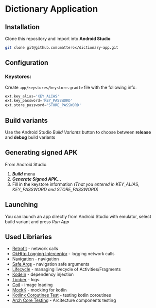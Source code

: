 # Dictionary Application

## Installation
Clone this repository and import into **Android Studio**
```bash
git clone git@github.com:matterox/dictionary-app.git
```

## Configuration
### Keystores:
Create `app/keystores/keystore.gradle` file with the following info:
```gradle
ext.key_alias='KEY_ALIAS'
ext.key_password='KEY_PASSWORD'
ext.store_password='STORE_PASSWORD'
```

## Build variants
Use the Android Studio *Build Variants* button to choose between **release** and **debug** build variants

## Generating signed APK
From Android Studio:
1. ***Build*** menu
2. ***Generate Signed APK...***
3. Fill in the keystore information *(That you entered in KEY_ALIAS, KEY_PASSWORD and STORE_PASSWORD)*

## Launching
You can launch an app directly from Android Studio with emulator, select build variant and press *Run App*

## Used Libriaries
- [Retrofit](https://github.com/square/retrofit) - network calls
- [OkHttp Logging Interceptor](https://github.com/square/okhttp/tree/master/okhttp-logging-interceptor) - logging network calls
- [Navigation](https://developer.android.com/jetpack/androidx/releases/navigation) - navigation
- [Safe Args](https://developer.android.com/guide/navigation/navigation-pass-data#Safe-args) - navigation safe arguments
- [Lifecycle](https://developer.android.com/jetpack/androidx/releases/lifecycle) - managing livecycle of Activities/Fragments
- [Kodein](https://github.com/Kodein-Framework/Kodein-DI) - dependency injection
- [Timber](https://github.com/JakeWharton/timber) - logs
- [Coil](https://github.com/coil-kt/coil) - image loading
- [MockK](https://github.com/mockk/mockk) - mocking for kotlin
- [Kotlinx Coroutines Test](https://github.com/Kotlin/kotlinx.coroutines/tree/master/kotlinx-coroutines-test) - testing kotlin coroutines
- [Arch Core Testing](https://developer.android.com/jetpack/androidx/releases/arch-core) - Arcitecture components testing